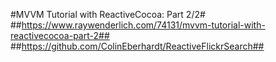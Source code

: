 #MVVM Tutorial with ReactiveCocoa: Part 2/2#
##https://www.raywenderlich.com/74131/mvvm-tutorial-with-reactivecocoa-part-2##
##https://github.com/ColinEberhardt/ReactiveFlickrSearch##
